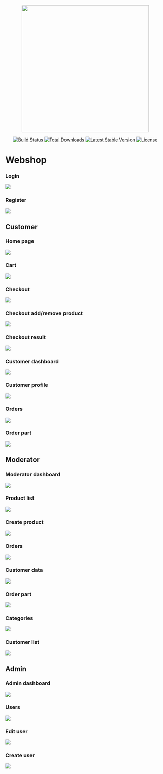 <p align="center"><img src="https://res.cloudinary.com/dtfbvvkyp/image/upload/v1566331377/laravel-logolockup-cmyk-red.svg" width="400"></p>

<p align="center">
<a href="https://travis-ci.org/laravel/framework"><img src="https://travis-ci.org/laravel/framework.svg" alt="Build Status"></a>
<a href="https://packagist.org/packages/laravel/framework"><img src="https://poser.pugx.org/laravel/framework/d/total.svg" alt="Total Downloads"></a>
<a href="https://packagist.org/packages/laravel/framework"><img src="https://poser.pugx.org/laravel/framework/v/stable.svg" alt="Latest Stable Version"></a>
<a href="https://packagist.org/packages/laravel/framework"><img src="https://poser.pugx.org/laravel/framework/license.svg" alt="License"></a>
</p>

# Webshop

### Login
![](slike/a1.png)


### Register
![](slike/a2.png)

## Customer

### Home page
![](slike/p1.png)

### Cart
![](slike/p2.png)

### Checkout
![](slike/p3.png)

### Checkout add/remove product
![](slike/p4.png)

### Checkout result
![](slike/p5.png)

### Customer dashboard
![](slike/p6.png)

### Customer profile
![](slike/p7.png)

### Orders
![](slike/p8.png)

### Order part
![](slike/p9.png)

## Moderator

### Moderator dashboard
![](slike/m1.png)

### Product list
![](slike/m2.png)

### Create product
![](slike/m3.png)

### Orders
![](slike/p4.png)

### Customer data
![](slike/m5.png)

### Order part
![](slike/m6.png)

### Categories
![](slike/m7.png)

### Customer list
![](slike/m8.png)


## Admin

### Admin dashboard
![](slike/z1.png)

### Users
![](slike/z2.png)


### Edit user
![](slike/z3.png)

### Create user
![](slike/z4.png)

